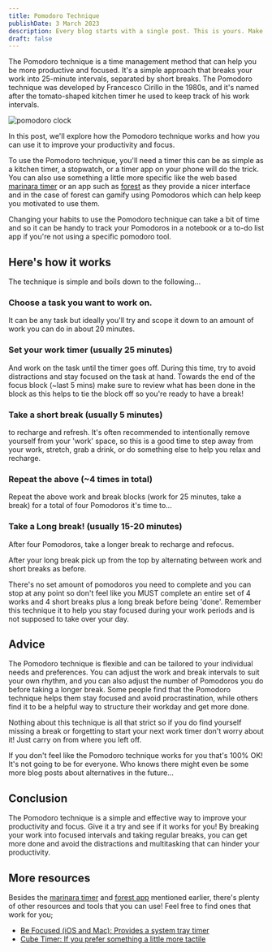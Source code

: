 ```yaml
---
title: Pomodoro Technique
publishDate: 3 March 2023
description: Every blog starts with a single post. This is yours. Make it great.
draft: false
---
```


The Pomodoro technique is a time management method that can help you be more productive and focused. It's a simple approach that breaks your work into 25-minute intervals, separated by short breaks. The Pomodoro technique was developed by Francesco Cirillo in the 1980s, and it's named after the tomato-shaped kitchen timer he used to keep track of his work intervals.

![pomodoro clock](https://upload.wikimedia.org/wikipedia/commons/3/34/Il_pomodoro.jpg)

In this post, we'll explore how the Pomodoro technique works and how you can use it to improve your productivity and focus.

To use the Pomodoro technique, you'll need a timer this can be as simple as a kitchen timer, a stopwatch, or a timer app on your phone will do the trick. You can also use something a little more specific like the web based [marinara timer](https://www.marinaratimer.com) or an app such as [forest](https://www.forestapp.cc/) as they provide a nicer interface and in the case of forest can gamify using Pomodoros which can help keep you motivated to use them.

Changing your habits to use the Pomodoro technique can take a bit of time and so it can be handy to track your Pomodoros in a notebook or a to-do list app if you're not using a specific pomodoro tool.

## Here's how it works

The technique is simple and boils down to the following...

### Choose a task you want to work on.

It can be any task but ideally you'll try and scope it down to an amount of work you can do in about 20 minutes.

### Set your work timer (usually 25 minutes)

And work on the task until the timer goes off. During this time, try to avoid distractions and stay focused on the task at hand. Towards the end of the focus block (~last 5 mins) make sure to review what has been done in the block as this helps to tie the block off so you're ready to have a break!

### Take a short break (usually 5 minutes) 

to recharge and refresh. It's often recommended to intentionally remove yourself from your 'work' space, so this is a good time to step away from your work, stretch, grab a drink, or do something else to help you relax and recharge. 

### Repeat the above (~4 times in total)

Repeat the above work and break blocks (work for 25 minutes, take a break) for a total of four Pomodoros it's time to... 

### Take a Long break! (usually 15-20 minutes)

After four Pomodoros, take a longer break to recharge and refocus.

After your long break pick up from the top by alternating between work and short breaks as before.

There's no set amount of pomodoros you need to complete and you can stop at any point so don't feel like you MUST complete an entire set of 4 works and 4 short breaks plus a long break before being 'done'. Remember this technique it to help you stay focused during your work periods and is not supposed to take over your day.

## Advice

The Pomodoro technique is flexible and can be tailored to your individual needs and preferences. You can adjust the work and break intervals to suit your own rhythm, and you can also adjust the number of Pomodoros you do before taking a longer break. Some people find that the Pomodoro technique helps them stay focused and avoid procrastination, while others find it to be a helpful way to structure their workday and get more done.

Nothing about this technique is all that strict so if you do find yourself missing a break or forgetting to start your next work timer don't worry about it! Just carry on from where you left off.

If you don't feel like the Pomodoro technique works for you that's 100% OK! It's not going to be for everyone. Who knows there might even be some more blog posts about alternatives in the future...

## Conclusion

The Pomodoro technique is a simple and effective way to improve your productivity and focus. Give it a try and see if it works for you! By breaking your work into focused intervals and taking regular breaks, you can get more done and avoid the distractions and multitasking that can hinder your productivity.

## More resources

Besides the [marinara timer](https://www.marinaratimer.com) and [forest app](https://www.forestapp.cc/) mentioned earlier, there's plenty of other resources and tools that you can use! Feel free to find ones that work for you;

- [Be Focused (iOS and Mac): Provides a system tray timer](https://xwavesoft.com/be-focused-pro-for-iphone-ipad-mac-os-x.html)
- [Cube Timer: If you prefer something a little more tactile](https://www.amazon.co.uk/Minthouz-Kitchen-Management-Countdown-Settings/dp/B095WJJNFM/ref=d_pd_sbs_sccl_1_1/257-3952256-6477658?pd_rd_w=cnVPB&content-id=amzn1.sym.3c43869a-89e8-4710-9992-f2840aad13e1&pf_rd_p=3c43869a-89e8-4710-9992-f2840aad13e1&pf_rd_r=RZG8NY4ZFK88YGVMYZC0&pd_rd_wg=uG8R5&pd_rd_r=c0962dbf-76bb-41a9-8dcb-8f88f844f922&pd_rd_i=B095WJJNFM&psc=1)
